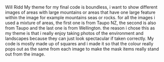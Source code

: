 Will Ridd 
My theme for my final code is boundless, i want to show different images of areas with large mountains or areas that have one large feature within the image for example mountains seas or rocks. for all the images i used a mixture of areas, the first one is from Taupo NZ, the second is also from Taupo and the last one is from Wellington. the reason i chose this as my theme is that i really enjoy taking photos of the environment and landscapes because they can just look spectacular if taken correctly. My code is mostly made up of squares and i made it so that the colour really pops out as the same from each image to make the mask items really stand out from the image.  

